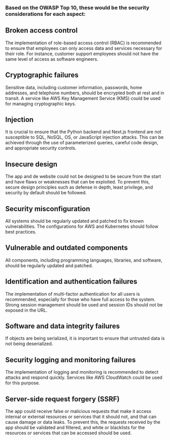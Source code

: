 ### Based on the OWASP Top 10, these would be the security considerations for each aspect:

## Broken access control
The implementation of role-based access control (RBAC) is recommended to ensure that employees can only access data and services necessary for their role. For instance, customer support employees should not have the same level of access as software engineers.

## Cryptographic failures 
Sensitive data, including customer information, passwords, home addresses, and telephone numbers, should be encrypted both at rest and in transit. A service like AWS Key Management Service (KMS) could be used for managing cryptographic keys.

## Injection
It is crucial to ensure that the Python backend and Next.js frontend are not susceptible to SQL, NoSQL, OS, or JavaScript injection attacks. This can be achieved through the use of parameterized queries, careful code design, and appropriate security controls.

## Insecure design
The app and de website could not be designed to be secure from the start and have flaws or weaknesses that can be exploited. To prevent this, secure design principles such as defense in depth, least privilege, and security by default should be followed.

## Security misconfiguration
All systems should be regularly updated and patched to fix known vulnerabilities. The configurations for AWS and Kubernetes should follow best practices.

## Vulnerable and outdated components
All components, including programming languages, libraries, and software, should be regularly updated and patched.

## Identification and authentication failures
The implementation of multi-factor authentication for all users is recommended, especially for those who have full access to the system. Strong session management should be used and session IDs should not be exposed in the URL.

## Software and data integrity failures
If objects are being serialized, it is important to ensure that untrusted data is not being deserialized.

## Security logging and monitoring failures
The implementation of logging and monitoring is recommended to detect attacks and respond quickly. Services like AWS CloudWatch could be used for this purpose.

## Server-side request forgery (SSRF)
The app could receive false or malicious requests that make it access internal or external resources or services that it should not, and that can cause damage or data leaks. To prevent this, the requests received by the app should be validated and filtered, and white or blacklists for the resources or services that can be accessed should be used.